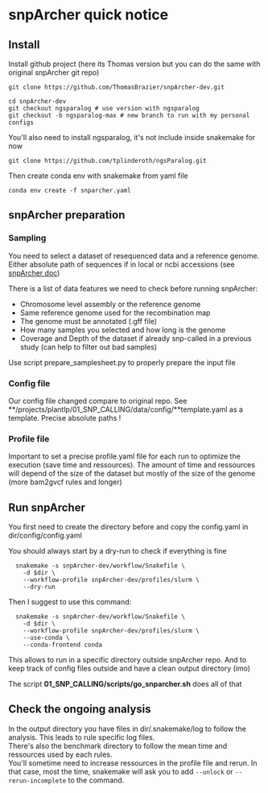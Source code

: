 # snpArcher quick notice

## Install
Install github project (here its Thomas version but you can do the same with original snpArcher git repo)

```
git clone https://github.com/ThomasBrazier/snpArcher-dev.git

cd snpArcher-dev
git checkout ngsparalog # use version with ngsparalog
git checkout -b ngsparalog-max # new branch to run with my personal configs
```

You'll also need to install ngsparalog, it's not include inside snakemake for now
```
git clone https://github.com/tplinderoth/ngsParalog.git
```

Then create conda env with snakemake from yaml file
```
conda env create -f snparcher.yaml
```

## snpArcher preparation

### Sampling

You need to select a dataset of resequenced data and a reference genome.
Either absolute path of sequences if in local or ncbi accessions (see [snpArcher doc](https://snparcher.readthedocs.io/en/latest/setup.html))

There is a list of data features we need to check before running snpArcher:
- Chromosome level assembly or the reference genome
- Same reference genome used for the recombination map
- The genome must be annotated (.gff file)
- How many samples you selected and how long is the genome
- Coverage and Depth of the dataset if already snp-called in a previous study (can help to filter out bad samples)

Use script prepare_samplesheet.py to properly prepare the input file

### Config file

Our config file changed compare to original repo. See **/projects/plantlp/01_SNP_CALLING/data/config/**template.yaml as a template.
Precise absolute paths !

### Profile file

Important to set a precise profile.yaml file for each run to optimize the execution (save time and ressources).
The amount of time and ressources will depend of the size of the dataset but mostly of the size of the genome (more bam2gvcf rules and longer)

## Run snpArcher

You first need to create the directory before and copy the config.yaml in dir/config/config.yaml

You should always start by a dry-run to check if everything is fine
```
  snakemake -s snpArcher-dev/workflow/Snakefile \
    -d $dir \
    --workflow-profile snpArcher-dev/profiles/slurm \
    --dry-run
```

Then I suggest to use this command:

```
  snakemake -s snpArcher-dev/workflow/Snakefile \
    -d $dir \
    --workflow-profile snpArcher-dev/profiles/slurm \
    --use-conda \
    --conda-frontend conda
```

This allows to run in a specific directory outside snpArcher repo.
And to keep track of config files outside and have a clean output directory (imo)

The script **01_SNP_CALLING/scripts/go_snparcher.sh** does all of that

## Check the ongoing analysis

In the output directory you have files in dir/.snakemake/log to follow the analysis. This leads to rule specific log files.\
There's also the benchmark directory to follow the mean time and ressources used by each rules.\
You'll sometime need to increase ressources in the profile file and rerun. In that case, most the time, snakemake will ask you to add ```--unlock``` or ```--rerun-incomplete``` to the command.